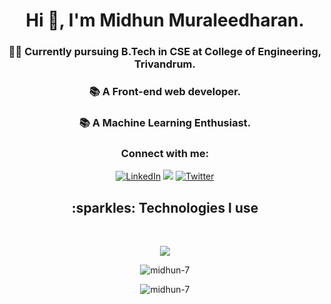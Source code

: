 <h1 align="center">Hi 👋, I'm Midhun Muraleedharan.</h1>
<h3 align="center">👨‍💻 Currently pursuing B.Tech in CSE at College of Engineering, Trivandrum. </h3>
<h3 align="center">📚 A Front-end web developer. </h3>
<h3 align="center">📚 A Machine Learning Enthusiast. </h3>

<h3 align="center">Connect with me:</h3>

<p align="center">
 <a href="https://www.linkedin.com/in/midhun-muraleedharan-9411951b7/" target="_blank"><img alt="LinkedIn" title="LinkedIn" src="https://img.shields.io/badge/-LinkedIn-0077B5?style=for-the-badge&logo=linkedin&logoColor=white"/></a>
  <a href="mailto:midhunmuraleedharan18@gmail.com" target="_blank"><img src="https://img.shields.io/badge/Gmail-D14836?style=for-the-badge&logo=gmail&logoColor=white"></a>
  <a href="https://twitter.com/Midhun_M10" target="_blank"><img alt="Twitter" title="Twitter" src="https://img.shields.io/badge/-Twitter-1DA1F2?style=for-the-badge&logo=twitter&logoColor=white"/></a>
</p>

<h2 align="center">:sparkles: Technologies I use</h2>
<br>
<p align="center">
  <a href="https://skillicons.dev">
    <img src="https://skillicons.dev/icons?i=react,nodejs,express,js,html,css,c,cpp,py,dotnetgit,github,postgres&perline=8" />
  </a>
</p>

<p align="center"><img align="center" src="https://github-readme-stats.vercel.app/api/top-langs?username=midhun-7&show_icons=true&locale=en&layout=compact" alt="midhun-7" /></p>

<p align="center"><img align="center" src="https://github-readme-streak-stats.herokuapp.com/?user=midhun-7&" alt="midhun-7" /></p>

